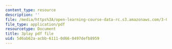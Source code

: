 ```yaml
---
content_type: resource
description: ''
file: /media/https%3A/open-learning-course-data-rc.s3.amazonaws.com/3-091sc-introduction-to-solid-state-chemistry-fall-2010/5d6ab62aacbb61110d660497defb8959_FwIKZIWJfg8.pdf
file_type: application/pdf
resourcetype: Document
title: 3play pdf file
uid: 5d6ab62a-acbb-6111-0d66-0497defb8959
---
```

